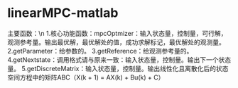 # linearMPC-matlab
主要函数：\n
1.核心功能函数：mpcOptmizer：输入状态量，控制量，可行解，观测参考量。输出最优解，最优解处的值，成功求解标记，最优解处的观测量。
2.getParameter：给参数的。
3.getReference：给观测参考量的。
4.getNextstate：调用格式请与原来一致：输入状态量，控制量。输出下一个状态量。
5.getDiscreteMatrix：输入状态量，控制量。输出线性化且离散化后的状态空间方程中的矩阵ABC（X(k + 1) = AX(k) + Bu(k) + C）
